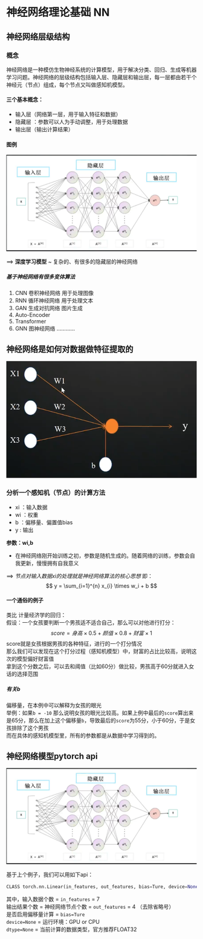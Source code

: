 # 神经网络理论基础 NN

## 神经网络层级结构

### 概念
神经网络是一种模仿生物神经系统的计算模型，用于解决分类、回归、生成等机器学习问题。神经网络的层级结构包括输入层、隐藏层和输出层，每一层都由若干个神经元（节点）组成，每个节点又叫做感知机模型。

#### 三个基本概念：
- 输入层（网络第一层，用于输入特征和数据） 
- 隐藏层 ：参数可以人为手动调整，用于处理数据
- 输出层（输出计算结果）

#### 图例
![神经网络层级结构](/NeuralNetwork/image/1.png)

==> <b>深度学习模型</b> ~ 复杂的、有很多的隐藏层的神经网络

##### 基于神经网络有很多变体算法
1. CNN 卷积神经网络  用于处理图像
2. RNN 循环神经网络  用于处理文本
3. GAN 生成对抗网络  图片生成
4. Auto-Encoder 
5. Transformer
6. GNN 图神经网络
…………

## 神经网络是如何对数据做特征提取的
![对于一个感知机的分析](/NeuralNetwork/image/2.png)

### 分析一个感知机（节点）的计算方法
- xi ：输入数据
- wi ：权重
- b ：偏移量、偏置值bias
- y : 输出

<b>参数：wi,b</b>

- 在神经网络刚开始训练之初，参数是随机生成的。随着网络的训练，参数会自我更新，慢慢拥有自我意义

==> <i>节点对输入数据xi的处理就是神经网络算法的核心思想</i>
即：
$$
y = \sum_{i=1}^{n} x_{i} \times w_i + b
$$

#### 一个通俗的例子
类比 计量经济学的回归：<br>
假设：一个女孩要判断一个男孩适不适合自己，那么可以对他进行打分：
$$
score = 身高 \times 0.5 + 颜值 \times 0.8 + 财富 \times 1
$$
score就是女孩根据男孩的各种特征，进行的一个打分情况<br>
那么我们可以发现在这个打分过程（感知机模型）中，财富的占比比较高，说明这次的模型偏好财富值<br>
拿到这个分数之后，可以去和阈值（比如60分）做比较，男孩高于60分就进入女话的选择范围

##### 有关b
偏移量，在本例中可以解释为女孩的眼光<br>
举例：如果`b = -10` 那么说明女孩的眼光比较高。如果上例中最后的`score`算出来是65分，那么在加上这个偏移量`b`，导致最后的`score`为55分，小于60分，于是女孩排除了这个男孩<br>
而在具体的感知机模型里，所有的参数都是从数据中学习得到的。

## 神经网络模型pytorch api
![图](/NeuralNetwork/image/1.png)

基于上个例子，我们可以用如下api：
``` python
CLASS torch.nn.Linear(in_features, out_features, bias=Ture, device=None, dtype=None)
```
其中，输入数据个数 = `in_features` = 7<br>
输出结果个数 = 神经网络节点个数 = `out_features` = 4 （去除省略号）<br>
是否启用偏移量计算 = `bias=Ture`<br>
`device=None` = 运行环境：GPU or CPU<br>
`dtype=None` = 当前计算的数据类型，官方推荐FLOAT32